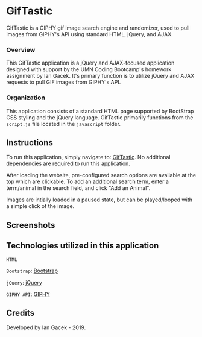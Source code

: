 # GifTastic

GifTastic is a GIPHY gif image search engine and randomizer, used to pull images from GIPHY's API using standard HTML, jQuery, and AJAX.

### Overview

This GifTastic application is a jQuery and AJAX-focused application designed with support by the UMN Coding Bootcamp's homework assignment by Ian Gacek. It's primary function is to utilize jQuery and AJAX requests to pull GIF images from GIPHY's API.

### Organization

This application consists of a standard HTML page supported by BootStrap CSS styling and the jQuery language. GifTastic primarily functions from the `script.js` file located in the `javascript` folder.

## Instructions

To run this application, simply navigate to:
[GifTastic](https://iangacek.github.io/GifTastic/). No additional dependencies are required to run this application.

After loading the website, pre-configured search options are available at the top which are clickable. To add an additional search term, enter a term/animal in the search field, and click "Add an Animal".

Images are intially loaded in a paused state, but can be played/looped with a simple click of the image.

## Screenshots

## Technologies utilized in this application

`HTML`

`Bootstrap`:
[Bootstrap](https://getbootstrap.com/docs/4.4/getting-started/introduction/)

`jQuery`:
[jQuery](https://jquery.com/)

`GIPHY API`:
[GIPHY](https://developers.giphy.com/)

## Credits

Developed by Ian Gacek - 2019.